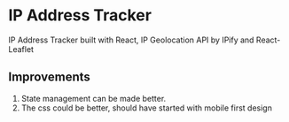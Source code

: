 # IP Address Tracker

IP Address Tracker built with React, IP Geolocation API by IPify and React-Leaflet

## Improvements

1. State management can be made better.
2. The css could be better, should have started with mobile first design
